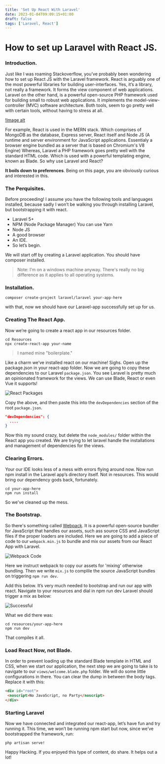 ```yaml
---
title: 'Set Up React With Laravel'
date: 2023-01-04T09:09:15+01:00
draft: false
tags: ['Laravel, React']
---
```


# How to set up Laravel with React JS.

### Introduction.

Just like I was roaming Stackoverflow, you’ve probably been wondering how to set up React JS with the Laravel framework. React is arguably one of the most powerful libraries for building user-interfaces. Yes, it’s a library, not really a framework. It forms the view component of web applications. Laravel on the other hand, is a powerful open-source PHP framework used for building small to robust web applications. It implements the model-view-controller (MVC) software architecture. Both tools, seem to go pretty well with certain tools, without having to stress at all.

[!Image alt](https://miro.medium.com/max/720/1*5zbjAY6BL_u-OXF0_ZAPtw.webp)

For example, React is used in the MERN stack. Which comprises of MongoDB as the database, Express server, React itself and Node JS (A runtime and server environment for JavaScript applications. Essentialy a browser engine bundled as a server that is based on Chromium's V8 Engine) Whereas, Laravel a PHP framework goes pretty well with the standard HTML code. Which is used with a powerful templating engine, known as Blade. So why use Laravel and React?

**It boils down to preferences**. Being on this page, you are obviously curious and interested in this.

### The Perquisites.

Before proceeding! I assume you have the following tools and languages installed, because sadly I won’t be walking you through installing Laravel, but bootstrapping it with react.

- Laravel 5+
- NPM (Node Package Manager) You can use Yarn
- Node JS
- A good browser
- An IDE.
- So let’s begin.

We will start off by creating a Laravel application. You should have composer installed.

> Note: I’m on a windows machine anyway. There's really no big difference as it applies to all operating systems.

### Installation.

```shell
composer create-project laravel/laravel your-app-here
```

with that, now we should have our Laravel-app successfully set up for us.

### Creating The React App.

Now we’re going to create a react app in our resources folder.

```shell
cd Resources
npx create-react-app your-name
```

> I named mine "boilerplate."

Like a charm we’ve installed react on our machine! Sighs. Open up the package.json in your react-app folder. Now we are going to copy these dependencies to our Laravel `package.json`. You see Laravel is pretty much an opinionated framework for the views. We can use Blade, React or even Vue it supports!

![React Packages](https://miro.medium.com/max/720/1*TXzOcxWX2fUVIFB5-Zr5kA.webp)

Copy the above, and then paste this into the `devDependencies` section of the root `package.json`.

```json
"devDependencies": {
  ....
}
```

Now this my sound crazy, but delete the `node_modules/` folder within the React app you created. We are trying
to let laravel handle the installations and management of dependencies for the views.

### Clearing Errors.

Your our IDE looks less of a mess with errors flying around now. Now run npm install in the Laravel app’s directory itself. Not in resources. This would bring our dependency gods back, fortunately.

```shell
cd your-app-here
npm run install
```

So we've cleaned up the mess.

### The Bootstrap.

So there's something called [Webpack](https://webpackjs.com). It is a powerful open-source bundler for JavaScript that handles our assets, such ass source CSS and JavaScript files if the proper loaders are included.
Here we are going to add a piece of code to our `webpack.min.js` to bundle and mix our assets from our React App with Laravel.

![Webpack Code](https://miro.medium.com/max/720/1*VYv9KXIVoasC3AflBCVOXA.webp)

Here we instruct webpack to copy our assets for 'mixing' otherwise bundling. Then we write `mix.js` to complile the source JavaScript bundles on triggering `npm run dev`.

Add this below. It’s very much needed to bootstrap and run our app with react. Navigate to your resources and dial in npm run dev Laravel should trigger a mix as below:

![Successful](https://miro.medium.com/max/4800/1*y1QhTO-9IW76PDF60uCkIQ.webp)

What we did there was:

```shell
cd resources/your-app-here
npm run dev
```

That compiles it all.

### Load React Now, not Blade.

In order to prevent loading up the standard Blade template in HTML and CSS, when we start our application, the next step we are going to take is to navigate to our `views/welcome.blade.php` folder. We will do some little configurations in there. You can clear the dump in between the body tags. Replace it with this:

```html
<div id="root">
 <noscript>No JavaScript, no Party</noscript>
</div>
```

### Starting Laravel

Now we have connected and integrated our react-app, let’s have fun and try running it. This time, we won’t be running npm start but now, since we’ve bootstrapped the framework, run:

```shell
php artisan serve!
```

Happy Hacking. If you enjoyed this type of content, do share. It helps out a lot!
